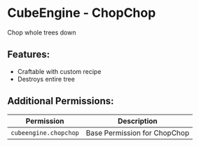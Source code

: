 # CubeEngine - ChopChop
Chop whole trees down

## Features:
 - Craftable with custom recipe
 - Destroys entire tree

## Additional Permissions:

| Permission | Description |
| --- | --- |
| `cubeengine.chopchop` | Base Permission for ChopChop |